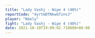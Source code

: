 ```yaml
---
title: "Lady Vashj - Wipe 4 (48%)"
reportCode: "4yrtmDTNkwGfznvJ"
player: "Näely"
fight: "Lady Vashj - Wipe 4 (48%)"
date: 2021-10-10T19:09:02.718000+00:00
---
```

